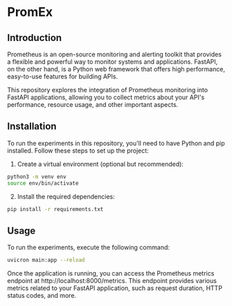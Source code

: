 # PromEx

## Introduction

Prometheus is an open-source monitoring and alerting toolkit that provides a flexible and powerful way to monitor systems and applications. FastAPI, on the other hand, is a Python web framework that offers high performance, easy-to-use features for building APIs.

This repository explores the integration of Prometheus monitoring into FastAPI applications, allowing you to collect metrics about your API's performance, resource usage, and other important aspects.

## Installation

To run the experiments in this repository, you'll need to have Python and pip installed. Follow these steps to set up the project:

1. Create a virtual environment (optional but recommended):
```bash
python3 -m venv env
source env/bin/activate
```

2. Install the required dependencies:
```bash
pip install -r requirements.txt
```

## Usage

To run the experiments, execute the following command:

```bash
uvicron main:app --reload
```

Once the application is running, you can access the Prometheus metrics endpoint at http://localhost:8000/metrics. This endpoint provides various metrics related to your FastAPI application, such as request duration, HTTP status codes, and more.